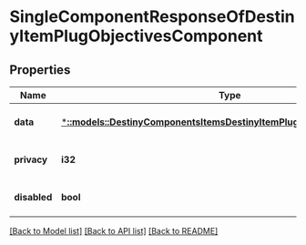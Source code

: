 # SingleComponentResponseOfDestinyItemPlugObjectivesComponent

## Properties
Name | Type | Description | Notes
------------ | ------------- | ------------- | -------------
**data** | [***::models::DestinyComponentsItemsDestinyItemPlugObjectivesComponent**](Destiny.Components.Items.DestinyItemPlugObjectivesComponent.md) |  | [optional] [default to null]
**privacy** | **i32** |  | [optional] [default to null]
**disabled** | **bool** | If true, this component is disabled. | [optional] [default to null]

[[Back to Model list]](../README.md#documentation-for-models) [[Back to API list]](../README.md#documentation-for-api-endpoints) [[Back to README]](../README.md)


